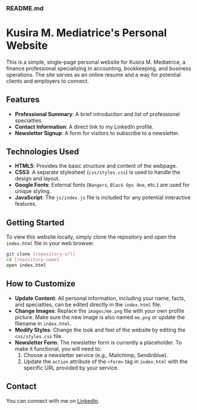 ### **README.md**

# Kusira M. Mediatrice's Personal Website

This is a simple, single-page personal website for Kusira M. Mediatrice, a finance professional specializing in accounting, bookkeeping, and business operations. The site serves as an online resume and a way for potential clients and employers to connect.

## Features

  * **Professional Summary**: A brief introduction and list of professional specialties.
  * **Contact Information**: A direct link to my LinkedIn profile.
  * **Newsletter Signup**: A form for visitors to subscribe to a newsletter.

## Technologies Used

  * **HTML5**: Provides the basic structure and content of the webpage.
  * **CSS3**: A separate stylesheet (`css/styles.css`) is used to handle the design and layout.
  * **Google Fonts**: External fonts (`Bangers`, `Black Ops One`, etc.) are used for unique styling.
  * **JavaScript**: The `js/index.js` file is included for any potential interactive features.

## Getting Started

To view this website locally, simply clone the repository and open the `index.html` file in your web browser.

```bash
git clone [repository-url]
cd [repository-name]
open index.html
```

## How to Customize

  * **Update Content**: All personal information, including your name, facts, and specialties, can be edited directly in the `index.html` file.
  * **Change Images**: Replace the `images/me.png` file with your own profile picture. Make sure the new image is also named `me.png` or update the filename in `index.html`.
  * **Modify Styles**: Change the look and feel of the website by editing the `css/styles.css` file.
  * **Newsletter Form**: The newsletter form is currently a placeholder. To make it functional, you will need to:
    1.  Choose a newsletter service (e.g., Mailchimp, Sendinblue).
    2.  Update the `action` attribute of the `<form>` tag in `index.html` with the specific URL provided by your service.

## Contact

You can connect with me on [LinkedIn](https://www.google.com/search?q=https://www.linkedin.com/in/kusira-finance-analytic).
